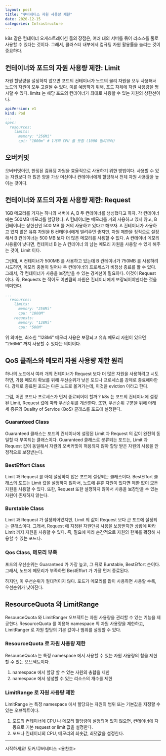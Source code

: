 ```yaml
---
layout: post
title: "쿠버네티스 자원 사용량 제한"
date: 2020-12-15
categories: Infrastructure
---
```


k8s 같은 컨테이너 오케스트레이션 툴의 장점은, 여러 대의 서버를 묶어 리소스를 풀로 사용할 수 있다는 것이다.
그래서, 클러스터 내부에서 컴퓨팅 자원 활용률을 늘리는 것이 중요하다.

## 컨테이너와 포드의 자원 사용량 제한: Limit

자원 할당량을 설정하지 않으면 포드의 컨테이너가 노드의 물리 자원을 모두 사용해서 노드의 자원이 모두 고갈될 수 있다.
이를 예방하기 위해, 포드 자체에 자원 사용량을 명시할 수 있다.
limits 는 해당 포드의 컨테이너가 최대로 사용할 수 있는 자원의 상한선이다.

```yaml
apiVersion: v1
kind: Pod
...
spec:
  resources:
    limits:
      memory: "256Mi"
      cpi: "1000m" # 1개의 CPU 를 뜻함 (1000 밀리코어)
```

## 오버커밋

오버커밋이란, 한정된 컴퓨팅 자원을 효율적으로 사용하기 위한 방법이다.
사용할 수 있는 자원보다 더 많은 양을 가상 머신이나 컨테이너에게 할당해서 전체 자원 사용률을 높이는 것이다.

## 컨테이너와 포드의 자원 사용량 제한: Request

1GB 메모리를 가지는 하나의 서버에 A, B 두 컨테이너를 생성했다고 하자. 
각 컨테이너에는 500MB 메모리를 할당했다.
A 컨테이너는 메모리를 거의 사용하고 있지 않고, B 컨테이너는 상한선인 500 MB 를 거의 사용하고 있다고 해보자.
A 컨테이너가 사용하고 있지 않은 유휴 자원을 B 컨테이너에게 빌려주면 좋지만, 자원 제한을 정적으로 설정해서 B 컨테이너는 500 MB 보다 더 많은 메모리를 사용할 수 없다.
A 컨테이너 메모리 사용률이 낮다면, 컨테이너 B 는 A 컨테이너 의 남는 메모리 자원을 사용할 수 있게 해주는 것이, Limit 이다.

그런데, A 컨테이너가 500MB 를 사용하고 있는데 B 컨테이너가 750MB 를 사용하려 시도하면, 메모리 충돌이 일어나 두 컨테이너의 프로세스가 비정상 종료를 할 수 있다.
그래서, 각 컨테이너가 사용을 보장받을 수 있는 경계선이 필요하다. 이것이 Request 이다.
즉, Requests 는 적어도 이만큼의 자원은 컨테이너에게 보장되어야한다는 것을 의미한다.

```yaml
...
  resources:
    limits:
      memory: "256Mi"
      cpu: "1000M"
    requests:
      memory: "128Mi"
      cpu: "500M"
```

위 의미는, 최소한 "128Mi" 메모리 사용은 보장되고 유휴 메모리 자원이 있으면 "256Mi" 까지 사용할 수 있다는 의미이다.

## QoS 클래스와 메모리 자원 사용량 제한 원리

하나의 노드에서 여러 개의 컨테이너가 Request 보다 더 많은 자원을 사용하려고 시도하면, 가용 메모리 확보를 위해 우선순위가 낮은 포드나 프로세스를 강제로 종료해야한다.
강제로 종료된 포드는 다른 노드로 옮겨가는데, 이것을 eviction 이라고 한다.

그럼, 어떤 포드나 프로세스가 먼저 종료되어야 할까 ?
k8s 는 포드의 컨테이너에 설정된 Limit, Request 값에 따라 우선순위를 계산한다.
또한, 우선순위 구분을 위해 아래 세 종류의 Quality of Service (QoS) 클래스를 포드에 설정한다.

### Guaranteed Class

Guaranteed 클래스는 포드의 컨테이너에 설정된 Limit 과 Request 의 값이 완전히 동일할 때 부여되는 클래스이다.
Guaranteed 클래스로 분류되는 포드는, Limit 과 Request 값이 동일해서 자원의 오버커밋이 허용되지 않아 할당 받은 자원의 사용을 안정적으로 보장받는다.

### BestEffort Class

Limit 과 Request 를 아예 설정하지 않은 포드에 설정되는 클래스이다.
BestEffort 클래스의 포드는 Limit 값을 설정하지 않아서, 노드에 유휴 자원이 있다면 제한 없이 모든 자원을 사용할 수 있다.
또한, Request 또한 설정하지 않아서 사용을 보장받을 수 있는 자원이 존재하지 않는다.

### Burstable Class

Limit 과 Request 가 설정되어있지만, Limit 의 값이 Request 보다 큰 포드에 설정되는 클래스이다.
그래서, Request 에 지정된 자원만큼 사용을 보장받지만 상황에 따라 Limit 까지 자원을 사용할 수 있다.
즉, 필요에 따라 순간적으로 자원의 한계를 확장해 사용할 수 있는 포드다.

### Qos Class, 메모리 부족

포드의 우선순위는 Guaranteed 가 가장 높고, 그 뒤로 Burstable, BestEffort 순이다.
그래서, 노드에 메모리가 부족하면 BestEffort 가 가장 먼저 종료된다.

하지만, 이 우선순위가 절대적이지 않다.
포드가 메모리를 많이 사용하면 사용할 수록, 우선순위가 낮아진다.

## ResourceQuota 와 LimitRange

ResourceQuota 와 LimitRanger 오브젝트는 자원 사용량을 관리할 수 있는 기능을 제공한다.
ResourceQuota 를 이용해 namespace 의 자원 사용량을 제한하고, LimitRanger 로 자원 할당의 기본 값이나 범위를 설정할 수 있다.

### ResourceQuota 로 자원 사용량 제한

ResourceQuota 는 특정 namespace 에서 사용할 수 있는 자원 사용량의 합을 제한할 수 있는 오브젝트이다.

1. namespace 에서 할당 할 수 있는 자원의 총합을 제한
2. namespace 에서 생성할 수 있는 리소스의 개수를 제한

### LimitRange 로 자원 사용량 제한

LimitRange 는 특정 namespace 에서 할당되는 자원의 범위 또는 기본값을 지정할 수 있는 오브젝트이다.

1. 포드의 컨테이너에 CPU 나 메모리 할당량이 설정되어 있지 않으면, 컨테이너에 자동으로 기본 request or limit 값을 설정한다.
2. 포드나 컨테이너의 CPU, 메모리의 최솟값, 최댓값을 설정한다.

---

시작하세요! 도커/쿠버네티스 <용찬호>